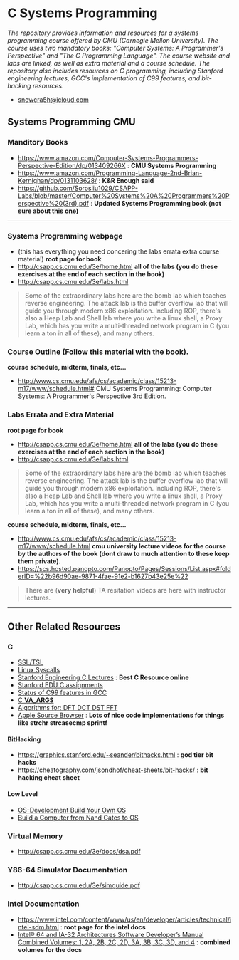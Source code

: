 # C Systems Programming
*The repository provides information and resources for a systems programming course offered by CMU (Carnegie Mellon University). The course uses two mandatory books: "Computer Systems: A Programmer's Perspective" and "The C Programming Language". The course website and labs are linked, as well as extra material and a course schedule. The repository also includes resources on C programming, including Stanford engineering lectures, GCC's implementation of C99 features, and bit-hacking resources.*

- snowcra5h@icloud.com

## Systems Programming CMU
### Manditory Books
- https://www.amazon.com/Computer-Systems-Programmers-Perspective-Edition/dp/013409266X : **CMU Systems Programming**
- https://www.amazon.com/Programming-Language-2nd-Brian-Kernighan/dp/0131103628/ : **K&R Enough said**
- https://github.com/Sorosliu1029/CSAPP-Labs/blob/master/Computer%20Systems%20A%20Programmers%20Perspective%20(3rd).pdf : **Updated Systems Programming book (not sure about this one)**
---

### Systems Programming webpage 
- (this has everything you need concering the labs errata extra course material)
**root page for book**
- http://csapp.cs.cmu.edu/3e/home.html
**all of the labs (you do these exercises at the end of each section in the book)**
- http://csapp.cs.cmu.edu/3e/labs.html
>Some of the extraordinary labs here are the bomb lab which teaches reverse engineering. The attack lab is the buffer overflow lab that will guide you through modern x86 exploitation. Including ROP, there's also a Heap Lab and Shell lab where you write a linux shell, a Proxy Lab, which has you write a multi-threaded network program in C (you learn a ton in all of these), and many others. 

### Course Outline (Follow this material with the book).
**course schedule, midterm, finals, etc...**
- http://www.cs.cmu.edu/afs/cs/academic/class/15213-m17/www/schedule.html# CMU Systems Programming: Computer Systems: A Programmer's Perspective 3rd Edition.

### Labs Errata and Extra Material
**root page for book**
- http://csapp.cs.cmu.edu/3e/home.html
**all of the labs (you do these exercises at the end of each section in the book)**
- http://csapp.cs.cmu.edu/3e/labs.html
>Some of the extraordinary labs here are the bomb lab which teaches reverse engineering. The attack lab is the buffer overflow lab that will guide you through modern x86 exploitation. Including ROP, there's also a Heap Lab and Shell lab where you write a linux shell, a Proxy Lab, which has you write a multi-threaded network program in C (you learn a ton in all of these), and many others. 

**course schedule, midterm, finals, etc...**
- http://www.cs.cmu.edu/afs/cs/academic/class/15213-m17/www/schedule.html
**cmu university lecture videos for the course by the authors of the book (dont draw to much attention to these keep them private).**
- https://scs.hosted.panopto.com/Panopto/Pages/Sessions/List.aspx#folderID=%22b96d90ae-9871-4fae-91e2-b1627b43e25e%22
>There are (**very helpful**) TA resitation videos are here with instructor lectures.
---

## Other Related Resources
### C
- [SSL/TSL](https://wiki.openssl.org/index.php/SSL/TLS_Client)
- [Linux Syscalls](https://linuxhint.com/list_of_linux_syscalls/)
- [Stanford Engineering C Lectures](https://www.youtube.com/watch?v=Ps8jOj7diA0&list=PLjn3WmBeabPOUzxcCkzk4jYMGRZMZ6ylF) : **Best C Resource online**
- [Stanford EDU C assignments](https://web.stanford.edu/class/archive/cs/cs107/cs107.1206/assignments.html)
- [Status of C99 features in GCC](https://gcc.gnu.org/c99status.html)
- [C __VA_ARGS__](https://en.cppreference.com/w/cpp/preprocessor/replace)
- [Algorithms for: DFT DCT DST FFT](https://www.kurims.kyoto-u.ac.jp/~ooura/fft.html)
- [Apple Source Browser](https://opensource.apple.com/source/BerkeleyDB/BerkeleyDB-21/db/clib/) : **Lots of nice code implementations for things like strchr strcasecmp sprintf** 
#### BitHacking
- https://graphics.stanford.edu/~seander/bithacks.html : **god tier bit hacks**
- https://cheatography.com/jsondhof/cheat-sheets/bit-hacks/ : **bit hacking cheat sheet**
#### Low Level
- [OS-Development Build Your Own OS](https://wiki.osdev.org/Expanded_Main_Page)
- [Build a Computer from Nand Gates to OS](https://www.nand2tetris.org/)

### Virtual Memory
- http://csapp.cs.cmu.edu/3e/docs/dsa.pdf

### Y86-64 Simulator Documentation 
- http://csapp.cs.cmu.edu/3e/simguide.pdf

### Intel Documentation 
- https://www.intel.com/content/www/us/en/developer/articles/technical/intel-sdm.html : **root page for the intel docs**
- [Intel® 64 and IA-32 Architectures Software Developer’s Manual Combined Volumes: 1, 2A, 2B, 2C, 2D, 3A, 3B, 3C, 3D, and 4](https://cdrdv2.intel.com/v1/dl/getContent/671200) : **combined volumes for the docs**
